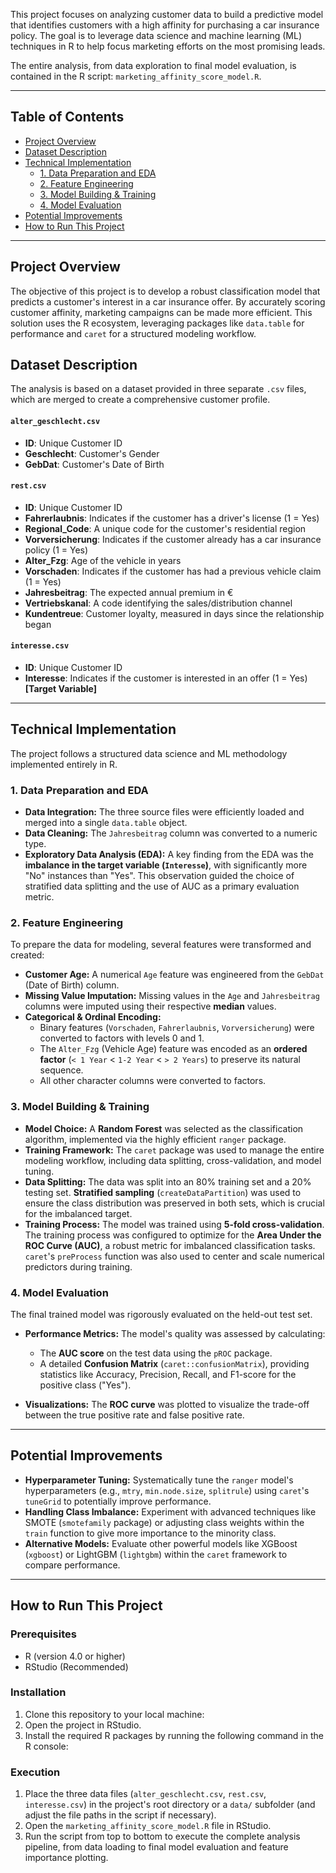 This project focuses on analyzing customer data to build a predictive model that identifies customers with a high affinity for purchasing a car insurance policy. The goal is to leverage data science and machine learning (ML) techniques in R to help focus marketing efforts on the most promising leads.

The entire analysis, from data exploration to final model evaluation, is contained in the R script: `marketing_affinity_score_model.R`.

---

## Table of Contents
* [Project Overview](#project-overview)
* [Dataset Description](#dataset-description)
* [Technical Implementation](#technical-implementation)
  * [1. Data Preparation and EDA](#1-data-preparation-and-eda)
  * [2. Feature Engineering](#2-feature-engineering)
  * [3. Model Building & Training](#3-model-building--training)
  * [4. Model Evaluation](#4-model-evaluation)
* [Potential Improvements](#potential-improvements)
* [How to Run This Project](#how-to-run-this-project)

---

## Project Overview

The objective of this project is to develop a robust classification model that predicts a customer's interest in a car insurance offer. By accurately scoring customer affinity, marketing campaigns can be made more efficient. This solution uses the R ecosystem, leveraging packages like `data.table` for performance and `caret` for a structured modeling workflow.

## Dataset Description

The analysis is based on a dataset provided in three separate `.csv` files, which are merged to create a comprehensive customer profile.

#### `alter_geschlecht.csv`
-   **ID**: Unique Customer ID
-   **Geschlecht**: Customer's Gender
-   **GebDat**: Customer's Date of Birth

#### `rest.csv`
-   **ID**: Unique Customer ID
-   **Fahrerlaubnis**: Indicates if the customer has a driver's license (1 = Yes)
-   **Regional_Code**: A unique code for the customer's residential region
-   **Vorversicherung**: Indicates if the customer already has a car insurance policy (1 = Yes)
-   **Alter_Fzg**: Age of the vehicle in years
-   **Vorschaden**: Indicates if the customer has had a previous vehicle claim (1 = Yes)
-   **Jahresbeitrag**: The expected annual premium in €
-   **Vertriebskanal**: A code identifying the sales/distribution channel
-   **Kundentreue**: Customer loyalty, measured in days since the relationship began

#### `interesse.csv`
-   **ID**: Unique Customer ID
-   **Interesse**: Indicates if the customer is interested in an offer (1 = Yes) **[Target Variable]**

---

## Technical Implementation

The project follows a structured data science and ML methodology implemented entirely in R.

### 1. Data Preparation and EDA
- **Data Integration:** The three source files were efficiently loaded and merged into a single `data.table` object.
- **Data Cleaning:** The `Jahresbeitrag` column was converted to a numeric type.
- **Exploratory Data Analysis (EDA):** A key finding from the EDA was the **imbalance in the target variable (`Interesse`)**, with significantly more "No" instances than "Yes". This observation guided the choice of stratified data splitting and the use of AUC as a primary evaluation metric.

### 2. Feature Engineering
To prepare the data for modeling, several features were transformed and created:
- **Customer Age:** A numerical `Age` feature was engineered from the `GebDat` (Date of Birth) column.
- **Missing Value Imputation:** Missing values in the `Age` and `Jahresbeitrag` columns were imputed using their respective **median** values.
- **Categorical & Ordinal Encoding:**
  - Binary features (`Vorschaden`, `Fahrerlaubnis`, `Vorversicherung`) were converted to factors with levels 0 and 1.
  - The `Alter_Fzg` (Vehicle Age) feature was encoded as an **ordered factor** (`< 1 Year` < `1-2 Year` < `> 2 Years`) to preserve its natural sequence.
  - All other character columns were converted to factors.

### 3. Model Building & Training
- **Model Choice:** A **Random Forest** was selected as the classification algorithm, implemented via the highly efficient `ranger` package.
- **Training Framework:** The `caret` package was used to manage the entire modeling workflow, including data splitting, cross-validation, and model tuning.
- **Data Splitting:** The data was split into an 80% training set and a 20% testing set. **Stratified sampling** (`createDataPartition`) was used to ensure the class distribution was preserved in both sets, which is crucial for the imbalanced target.
- **Training Process:** The model was trained using **5-fold cross-validation**. The training process was configured to optimize for the **Area Under the ROC Curve (AUC)**, a robust metric for imbalanced classification tasks. `caret`'s `preProcess` function was also used to center and scale numerical predictors during training.

### 4. Model Evaluation
The final trained model was rigorously evaluated on the held-out test set.
- **Performance Metrics:** The model's quality was assessed by calculating:

  - The **AUC score** on the test data using the `pROC` package.
  - A detailed **Confusion Matrix** (`caret::confusionMatrix`), providing statistics like Accuracy, Precision, Recall, and F1-score for the positive class ("Yes").
- **Visualizations:** The **ROC curve** was plotted to visualize the trade-off between the true positive rate and false positive rate.

---

## Potential Improvements

- **Hyperparameter Tuning:** Systematically tune the `ranger` model's hyperparameters (e.g., `mtry`, `min.node.size`, `splitrule`) using `caret`'s `tuneGrid` to potentially improve performance.
- **Handling Class Imbalance:** Experiment with advanced techniques like SMOTE (`smotefamily` package) or adjusting class weights within the `train` function to give more importance to the minority class.
- **Alternative Models:** Evaluate other powerful models like XGBoost (`xgboost`) or LightGBM (`lightgbm`) within the `caret` framework to compare performance.

---

## How to Run This Project

### Prerequisites
- R (version 4.0 or higher)
- RStudio (Recommended)

### Installation
1.  Clone this repository to your local machine:
2.  Open the project in RStudio.
3.  Install the required R packages by running the following command in the R console:

### Execution
1.  Place the three data files (`alter_geschlecht.csv`, `rest.csv`, `interesse.csv`) in the project's root directory or a `data/` subfolder (and adjust the file paths in the script if necessary).
2.  Open the `marketing_affinity_score_model.R` file in RStudio.
3.  Run the script from top to bottom to execute the complete analysis pipeline, from data loading to final model evaluation and feature importance plotting.
